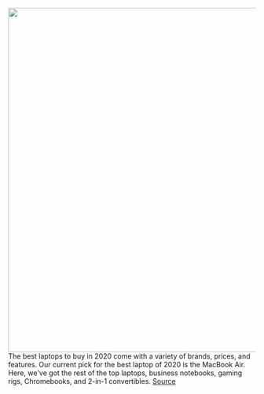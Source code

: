 <img src='https://cdn.vox-cdn.com/thumbor/2Mk3gqYh3y_JJE8jRpzHtDDzns4=/0x0:2040x1360/1200x675/filters:focal(857x517:1183x843)/cdn.vox-cdn.com/uploads/chorus_image/image/66770460/VRG_4013_Best_Laptop_Grid.0.jpg' width='700px' /><br/>
The best laptops to buy in 2020 come with a variety of brands, prices, and features. Our current pick for the best laptop of 2020 is the MacBook Air. Here, we've got the rest of the top laptops, business notebooks, gaming rigs, Chromebooks, and 2-in-1 convertibles.
<a href='https://www.theverge.com/21250695/best-laptops'> Source <a/>